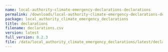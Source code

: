 ```yaml
---
name: local-authority-climate-emergency-declarations-declarations
permalink: /downloads/local-authority-climate-emergency-declarations-declarations/latest
package: local_authority_climate_emergency_declarations
title: declarations
filename: declarations.csv
version: latest
full_version: 0.2.3
file: /data/local_authority_climate_emergency_declarations/latest/declarations.csv
---
```

